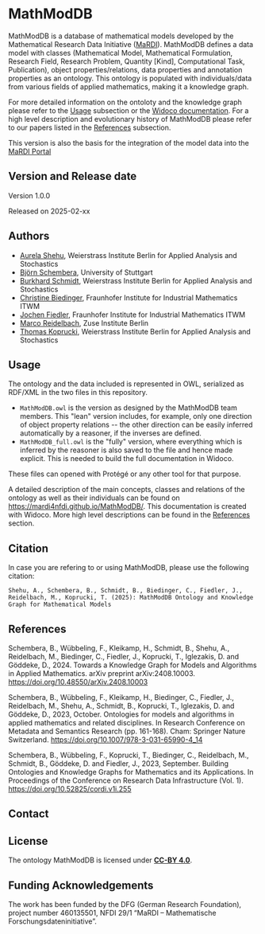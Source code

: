 # MathModDB

MathModDB is a database of mathematical models developed by the Mathematical Research Data Initiative ([MaRDI](https://www.mardi4nfdi.de)). MathModDB defines a data model with classes (Mathematical Model, Mathematical Formulation, Research Field, Research Problem, Quantity [Kind], Computational Task, Publication), object properties/relations, data properties and annotation properties as an ontology. This ontology is populated with individuals/data from various fields of applied mathematics, making it a knowledge graph.

For more detailed information on the ontoloty and the knowledge graph please refer to the [Usage](#usage) subsection or the [Widoco documentation](https://mardi4nfdi.github.io/MathModDB/). For a high level description and evolutionary history of MathModDB please refer to our papers listed in the [References](#References) subsection. 

This version is also the basis for the integration of the model data into the [MaRDI Portal](https://portal.mardi4nfdi.de/)

## Version and Release date

Version 1.0.0

Released on 2025-02-xx


## Authors

* [Aurela Shehu](https://orcid.org/0000-0002-1994-0612), Weierstrass Institute Berlin for Applied Analysis and Stochastics
* [Björn Schembera](https://orcid.org/0000-0003-2860-6621), University of Stuttgart
* [Burkhard Schmidt](https://orcid.org/0000-0002-9658-499X), Weierstrass Institute Berlin for Applied Analysis and Stochastics
* [Christine Biedinger](https://orcid.org/0009-0002-5082-8386), Fraunhofer Institute for Industrial Mathematics ITWM
* [Jochen Fiedler](https://orcid.org/0000-0002-9176-780X), Fraunhofer Institute for Industrial Mathematics ITWM 
* [Marco Reidelbach](https://orcid.org/0000-0002-1919-1834), Zuse Institute Berlin 
* [Thomas Koprucki](https://orcid.org/0000-0001-6235-9412), Weierstrass Institute Berlin for Applied Analysis and Stochastics 

## Usage

The ontology and the data included is represented in OWL, serialized as RDF/XML in the two files in this repository. 

* `MathModDB.owl` is the version as designed by the MathModDB team members. This "lean" version includes, for example, only one direction of object property relations -- the other direction can be easily inferred automatically by a reasoner, if the inverses are defined.
* `MathModDB_full.owl` is the "fully" version, where everything which is inferred by the reasoner is also saved to the file and hence made explicit. This is needed to build the full documentation in Widoco. 

These files can opened with Protégé or any other tool for that purpose.

A detailed description of the main concepts, classes and relations of the ontology as well as their individuals can be found on https://mardi4nfdi.github.io/MathModDB/. This documentation is created with Widoco. More high level descriptions can be found in the [References](#References) section.

## Citation

In case you are refering to or using MathModDB, please use the following citation:

`Shehu, A., Schembera, B., Schmidt, B., Biedinger, C., Fiedler, J., Reidelbach, M., Koprucki, T. (2025): MathModDB Ontology and Knowledge Graph for Mathematical Models`


## References

Schembera, B., Wübbeling, F., Kleikamp, H., Schmidt, B., Shehu, A., Reidelbach, M., Biedinger, C., Fiedler, J., Koprucki, T., Iglezakis, D. and Göddeke, D., 2024. Towards a Knowledge Graph for Models and Algorithms in Applied Mathematics. arXiv preprint arXiv:2408.10003. https://doi.org/10.48550/arXiv.2408.10003

Schembera, B., Wübbeling, F., Kleikamp, H., Biedinger, C., Fiedler, J., Reidelbach, M., Shehu, A., Schmidt, B., Koprucki, T., Iglezakis, D. and Göddeke, D., 2023, October. Ontologies for models and algorithms in applied mathematics and related disciplines. In Research Conference on Metadata and Semantics Research (pp. 161-168). Cham: Springer Nature Switzerland. https://doi.org/10.1007/978-3-031-65990-4_14 

Schembera, B., Wübbeling, F., Koprucki, T., Biedinger, C., Reidelbach, M., Schmidt, B., Göddeke, D. and Fiedler, J., 2023, September. Building Ontologies and Knowledge Graphs for Mathematics and its Applications. In Proceedings of the Conference on Research Data Infrastructure (Vol. 1). https://doi.org/10.52825/cordi.v1i.255

## Contact


## License

The ontology MathModDB is licensed under **[CC-BY 4.0](https://creativecommons.org/licenses/by/4.0/)**.


## Funding Acknowledgements
The work has been funded by the DFG (German Research Foundation), project number 460135501, NFDI 29/1 “MaRDI – Mathematische Forschungsdateninitiative”. 